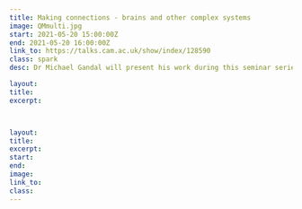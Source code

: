 ```yaml
---
title: Making connections - brains and other complex systems
image: QMmulti.jpg
start: 2021-05-20 15:00:00Z
end: 2021-05-20 16:00:00Z
link_to: https://talks.cam.ac.uk/show/index/128590
class: spark
desc: Dr Michael Gandal will present his work during this seminar series on brain networks and other complex systems. The series aims to bring together researchers from a range of fields, including systems neuroscience, psychiatry, genomics, computer science, machine learning and physics.

layout:
title:
excerpt:



layout:
title:
excerpt:
start:
end:
image:
link_to:
class:
---
```

